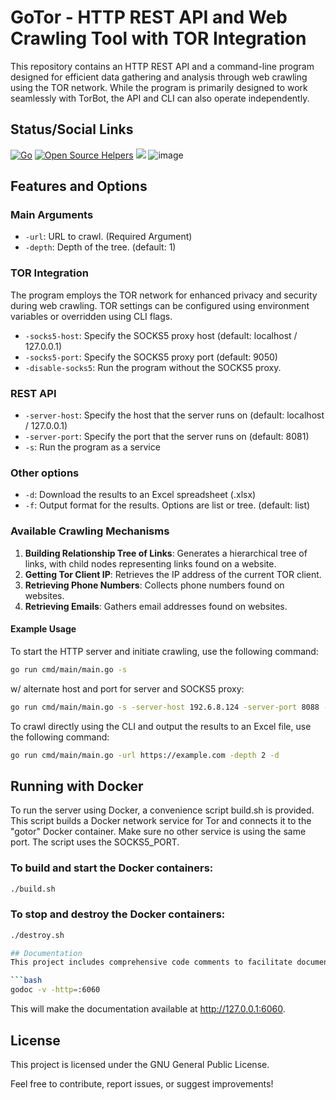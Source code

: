 # GoTor - HTTP REST API and Web Crawling Tool with TOR Integration

This repository contains an HTTP REST API and a command-line program designed for efficient data gathering and analysis through web crawling using the TOR network. While the program is primarily designed to work seamlessly with TorBot, the API and CLI can also operate independently.

## Status/Social Links
[![Go](https://github.com/DedSecInside/gotor/actions/workflows/go.yml/badge.svg)](https://github.com/DedSecInside/gotor/actions/workflows/go.yml)
[![Open Source Helpers](https://www.codetriage.com/kingakeem/gotor/badges/users.svg)](https://www.codetriage.com/kingakeem/gotor)
[![](https://img.shields.io/badge/Made%20with-Go-blue.svg?style=flat-square)]()
![image](https://github.com/DedSecInside/gotor/assets/13573860/9705fcbf-055c-4024-9f36-1bd4bea71442)

## Features and Options

### Main Arguments
* `-url`: URL to crawl. (Required Argument)
* `-depth`: Depth of the tree. (default: 1)

### TOR Integration
The program employs the TOR network for enhanced privacy and security during web crawling. TOR settings can be configured using environment variables or overridden using CLI flags.

* `-socks5-host`: Specify the SOCKS5 proxy host (default: localhost / 127.0.0.1)
* `-socks5-port`: Specify the SOCKS5 proxy port (default: 9050)
* `-disable-socks5`: Run the program without the SOCKS5 proxy. 

### REST API
* `-server-host`: Specify the host that the server runs on (default: localhost / 127.0.0.1)
* `-server-port`: Specify the port that the server runs on (default: 8081)
* `-s`: Run the program as a service

### Other options
* `-d`: Download the results to an Excel spreadsheet (.xlsx)
* `-f`: Output format for the results. Options are list or tree. (default: list)

### Available Crawling Mechanisms
1. **Building Relationship Tree of Links**: Generates a hierarchical tree of links, with child nodes representing links found on a website.
2. **Getting Tor Client IP**: Retrieves the IP address of the current TOR client.
3. **Retrieving Phone Numbers**: Collects phone numbers found on websites.
4. **Retrieving Emails**: Gathers email addresses found on websites.

#### Example Usage
To start the HTTP server and initiate crawling, use the following command:
```bash
go run cmd/main/main.go -s
```

w/ alternate host and port for server and SOCKS5 proxy:
```bash
go run cmd/main/main.go -s -server-host 192.6.8.124 -server-port 8088 -socks5-host 127.0.0.1 -socks5-port 9051
```

To crawl directly using the CLI and output the results to an Excel file, use the following command:
```bash
go run cmd/main/main.go -url https://example.com -depth 2 -d
```

## Running with Docker
To run the server using Docker, a convenience script build.sh is provided. This script builds a Docker network service for Tor and connects it to the "gotor" Docker container.
Make sure no other service is using the same port. The script uses the SOCKS5_PORT.

### To build and start the Docker containers:
```bash
./build.sh
```
### To stop and destroy the Docker containers:
```bash
./destroy.sh

## Documentation
This project includes comprehensive code comments to facilitate documentation generation with godoc. To generate and access documentation, use the following command:

```bash
godoc -v -http=:6060
```
This will make the documentation available at http://127.0.0.1:6060.

## License
This project is licensed under the GNU General Public License.

Feel free to contribute, report issues, or suggest improvements!
